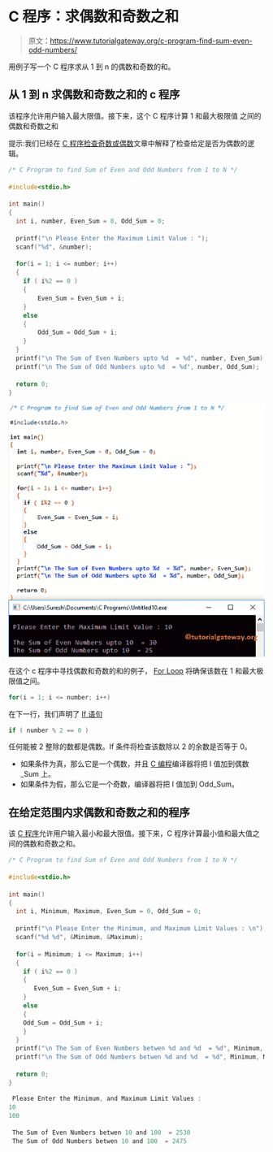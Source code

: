 # C 程序：求偶数和奇数之和

> 原文：<https://www.tutorialgateway.org/c-program-find-sum-even-odd-numbers/>

用例子写一个 C 程序求从 1 到 n 的偶数和奇数的和。

## 从 1 到 n 求偶数和奇数之和的 c 程序

该程序允许用户输入最大限值。接下来，这个 C 程序计算 1 和最大极限值 之间的偶数和奇数之和

提示:我们已经在 [C 程序检查奇数或偶数](https://www.tutorialgateway.org/c-program-for-even-or-odd/)文章中解释了检查给定是否为偶数的逻辑。

```c
/* C Program to find Sum of Even and Odd Numbers from 1 to N */

#include<stdio.h>

int main()
{
  int i, number, Even_Sum = 0, Odd_Sum = 0;

  printf("\n Please Enter the Maximum Limit Value : ");
  scanf("%d", &number);

  for(i = 1; i <= number; i++)
  {
  	if ( i%2 == 0 ) 
  	{
        Even_Sum = Even_Sum + i;
  	}
  	else
  	{
  		Odd_Sum = Odd_Sum + i;
	}
  }
  printf("\n The Sum of Even Numbers upto %d  = %d", number, Even_Sum);
  printf("\n The Sum of Odd Numbers upto %d  = %d", number, Odd_Sum);

  return 0;
}
```

![C Program to find Sum of Even and Odd Numbers 1](img/4e53c4d962e017d953a248480bd026ba.png)

在这个 c 程序中寻找偶数和奇数的和的例子， [For Loop](https://www.tutorialgateway.org/for-loop-in-c-programming/) 将确保该数在 1 和最大极限值之间。

```c
for(i = 1; i <= number; i++)

```

在下一行，我们声明了 [If 语句](https://www.tutorialgateway.org/if-statement-in-c/ "If Statement in C")

```c
if ( number % 2 == 0 )
```

任何能被 2 整除的数都是偶数。If 条件将检查该数除以 2 的余数是否等于 0。

*   如果条件为真，那么它是一个偶数，并且 [C 编程](https://www.tutorialgateway.org/c-programming/)编译器将把 I 值加到偶数 _Sum 上。
*   如果条件为假，那么它是一个奇数，编译器将把 I 值加到 Odd_Sum。

## 在给定范围内求偶数和奇数之和的程序

该 [C 程序](https://www.tutorialgateway.org/c-programming-examples/)允许用户输入最小和最大限值。接下来，C 程序计算最小值和最大值之间的偶数和奇数之和。

```c
/* C Program to find Sum of Even and Odd Numbers from 1 to N */

#include<stdio.h>

int main()
{
  int i, Minimum, Maximum, Even_Sum = 0, Odd_Sum = 0;

  printf("\n Please Enter the Minimum, and Maximum Limit Values : \n");
  scanf("%d %d", &Minimum, &Maximum);

  for(i = Minimum; i <= Maximum; i++)
  {
    if ( i%2 == 0 ) 
    {
       Even_Sum = Even_Sum + i;
    }
    else
    {
  	Odd_Sum = Odd_Sum + i;
    } 
  }
  printf("\n The Sum of Even Numbers betwen %d and %d  = %d", Minimum, Maximum, Even_Sum);
  printf("\n The Sum of Odd Numbers betwen %d and %d  = %d", Minimum, Maximum, Odd_Sum);

  return 0;
}
```

```c
 Please Enter the Minimum, and Maximum Limit Values : 
10
100

 The Sum of Even Numbers betwen 10 and 100  = 2530
 The Sum of Odd Numbers betwen 10 and 100  = 2475
```